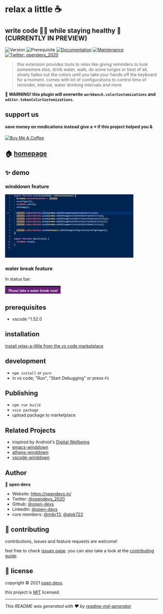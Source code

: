 # relax a little ☕

## write code 👨‍💻 while staying healthy 💪 (CURRENTLY IN PREVIEW)

![Version](https://img.shields.io/badge/version-0.0.2-blue.svg?cacheSeconds=2592000)
![Prerequisite](https://img.shields.io/badge/vscode-%5E1.52.0-blue.svg)
[![Documentation](https://img.shields.io/badge/documentation-yes-brightgreen.svg)](https://github.com/open-devs/relax-a-little#readme)
[![Maintenance](https://img.shields.io/badge/Maintained%3F-yes-green.svg)](https://github.com/open-devs/relax-a-little/graphs/commit-activity)
[![Twitter: opendevs\_2020](https://img.shields.io/twitter/follow/opendevs\_2020.svg?style=social)](https://twitter.com/opendevs\_2020)

> this extension provides tools to relax like giving reminders to look somewhere else, drink water, walk, do some lunges or best of all, slowly fades out the colors until you take your hands off the keyboard for a moment. comes with lot of configurations to control time of reminder, interval, water drinking intervals and more

**🔴 WARNING! this plugin will overwrite `workbench.colorCustomizations` and `editor.tokenColorCustomizations`.**

## support us

**save money on medications instead give a ⭐️ if this project helped you &**

<a href="https://www.buymeacoffee.com/opendevs" target="_blank"><img src="https://cdn.buymeacoffee.com/buttons/default-orange.png" alt="Buy Me A Coffee" height="41" width="174"></a>

## 🏠 [homepage](https://github.com/open-devs/relax-a-little)

## ✨ demo

### winddown feature

![winddown feature](static/images/demo.gif)

### water break feature

In status bar:

![water break feature](static/images/water-break.png)

## prerequisites

- vscode ^1.52.0

## installation

[install relax-a-little from the vs code marketplace](https://marketplace.visualstudio.com/items?itemName=open-devs.relax-a-little)

## development

- `npm install` or `yarn`
- in vs code, "Run", "Start Debugging" or press `F5`

## Publishing

- `npm run build`
- `vsce package`
- upload package to marketplace

## Related Projects

- inspired by Android's [Digital Wellbeing](https://www.android.com/digital-wellbeing/)
- [emacs-winddown](https://github.com/syohex/emacs-winddown)
- [atheos-winddown](https://github.com/HLSiira/Atheos-Winddown)
- [vscode-winddown](https://github.com/schneefux/vscode-winddown)

## Author

👤 **open devs**

- Website: https://opendevs.in/
- Twitter: [@opendevs_2020](https://twitter.com/@opendevs_2020)
- Github: [@open-devs](https://github.com/open-devs)
- LinkedIn: [@open-devs](https://www.linkedin.com/company/71491779)
- core members: [@mikr13](https://github.com/mikr13), [@alok722](https://github.com/alok722)

## 🤝 contributing

contributions, issues and feature requests are welcome!

feel free to check [issues page](https://github.com/open-devs/relax-a-little/issues). you can also take a look at the [contributing guide](https://github.com/open-devs/relax-a-little/blob/master/CONTRIBUTING.md).

## 📝 license

copyright © 2021 [open devs](https://github.com/open-devs).

this project is [MIT](https://github.com/open-devs/relax-a-little/blob/master/LICENSE) licensed.

***
_This README was generated with ❤️ by [readme-md-generator](https://github.com/kefranabg/readme-md-generator)_
